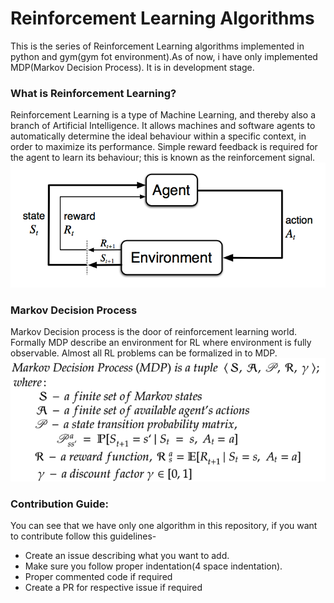 # Reinforcement Learning Algorithms
This is the series of Reinforcement Learning algorithms implemented in python and gym(gym fot environment).As of now, i have only implemented MDP(Markov Decision Process). It is in development stage.
### What is Reinforcement Learning?
Reinforcement Learning is a type of Machine Learning, and thereby also a branch of Artificial Intelligence. It allows machines and software agents to automatically determine the ideal behaviour within a specific context, in order to maximize its performance. Simple reward feedback is required for the agent to learn its behaviour; this is known as the reinforcement signal. <br>
![](images/rl1.1.png)

### Markov Decision Process
Markov Decision process is the door of reinforcement learning world. Formally MDP describe an environment for RL where environment is fully observable. Almost all RL problems can be formalized in to MDP.
![](images/MDP_def.png)

### Contribution Guide:
You can see that we have only one algorithm in this repository, if you want to contribute follow this guidelines-
- Create an issue describing what you want to add.
- Make sure you follow proper indentation(4 space indentation).
- Proper commented code if required
- Create a PR for respective issue if required

<br> <br> <br>
<Happy Coding/>
